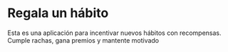 # Regala un hábito

Esta es una aplicación para incentivar nuevos hábitos con recompensas. Cumple rachas, gana premios y mantente motivado

